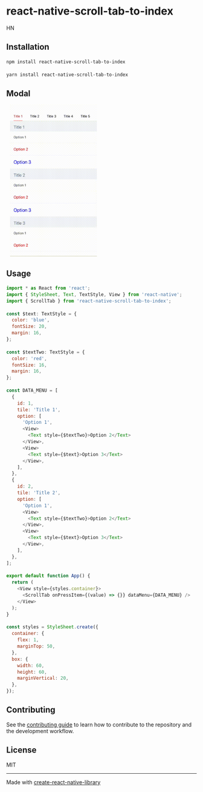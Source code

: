 # react-native-scroll-tab-to-index

HN

## Installation

```sh
npm install react-native-scroll-tab-to-index

yarn install react-native-scroll-tab-to-index
```
## Modal

<img src="src/image/demo.gif" height="400px" style="margin-left:10px" />

## Usage

```js
import * as React from 'react';
import { StyleSheet, Text, TextStyle, View } from 'react-native';
import { ScrollTab } from 'react-native-scroll-tab-to-index';

const $text: TextStyle = {
  color: 'blue',
  fontSize: 20,
  margin: 16,
};

const $textTwo: TextStyle = {
  color: 'red',
  fontSize: 16,
  margin: 16,
};

const DATA_MENU = [
  {
    id: 1,
    tile: 'Title 1',
    option: [
      'Option 1',
      <View>
        <Text style={$textTwo}>Option 2</Text>
      </View>,
      <View>
        <Text style={$text}>Option 3</Text>
      </View>,
    ],
  },
  {
    id: 2,
    tile: 'Title 2',
    option: [
      'Option 1',
      <View>
        <Text style={$textTwo}>Option 2</Text>
      </View>,
      <View>
        <Text style={$text}>Option 3</Text>
      </View>,
    ],
  },
];

export default function App() {
  return (
    <View style={styles.container}>
      <ScrollTab onPressItem={(value) => {}} dataMenu={DATA_MENU} />
    </View>
  );
}

const styles = StyleSheet.create({
  container: {
    flex: 1,
    marginTop: 50,
  },
  box: {
    width: 60,
    height: 60,
    marginVertical: 20,
  },
});

```

## Contributing

See the [contributing guide](CONTRIBUTING.md) to learn how to contribute to the repository and the development workflow.

## License

MIT

---

Made with [create-react-native-library](https://github.com/callstack/react-native-builder-bob)
